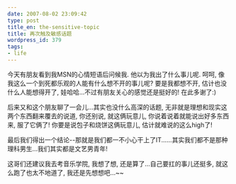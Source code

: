 ```yaml
---
date: 2007-08-02 23:09:42
type: post
title_en: the-sensitive-topic
title: 再次触及敏感话题
wordpress_id: 379
tags:
- life
---
```


今天有朋友看到我MSN的心情短语后问候我. 他以为我出了什么事儿呢. 呵呵, 像我这么一个到死都乐观的人能有什么想不开的事儿呢? 要是我都想不开, 估计也没什么人能想得开了, 娃哈哈...不过有朋友关心的感觉还是挺好的! 在此多谢了:)

后来又和这个朋友聊了一会儿...其实也没什么高深的话题, 无非就是理想和现实这两个东西翻来覆去的说道, 你还别说, 就这俩玩意儿, 你说着说着就能说出好多东西来, 服了它俩了! 你要是说包子和烧饼这俩玩意儿, 估计就难说的这么high了!

最后我们得出一个结论--那就是我们都一不小心干上了IT......其实我们都不是那种理科男生...我们其实都是文艺男青年!

这哥们还建议我去考音乐学院, 我想了想, 还是算了...自己要扛的事儿还挺多, 就这么跑了也太不地道了, 我还是先想想吧...~~
